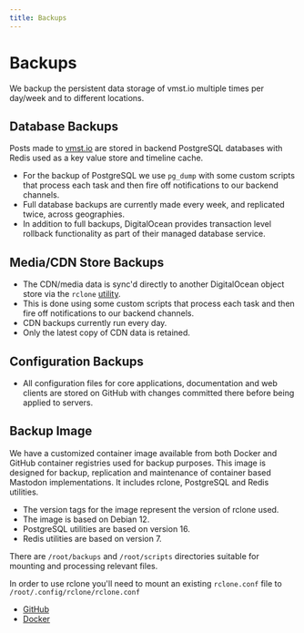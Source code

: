 ```yaml
---
title: Backups
---
```


# Backups

We backup the persistent data storage of vmst.io multiple times per day/week and to different locations.

## Database Backups

Posts made to [vmst.io](https://vmst.io) are stored in backend PostgreSQL databases with Redis used as a key value store and timeline cache.

- For the backup of PostgreSQL we use `pg_dump` with some custom scripts that process each task and then fire off notifications to our backend channels.
- Full database backups are currently made every week, and replicated twice, across geographies.
- In addition to full backups, DigitalOcean provides transaction level rollback functionality as part of their managed database service.

## Media/CDN Store Backups

- The CDN/media data is sync'd directly to another DigitalOcean object store via the `rclone` [utility](https://rclone.org).
- This is done using some custom scripts that process each task and then fire off notifications to our backend channels.
- CDN backups currently run every day.
- Only the latest copy of CDN data is retained.

## Configuration Backups

- All configuration files for core applications, documentation and web clients are stored on GitHub with changes committed there before being applied to servers.

## Backup Image

We have a customized container image available from both Docker and GitHub container registries used for backup purposes.
This image is designed for backup, replication and maintenance of container based Mastodon implementations.
It includes rclone, PostgreSQL and Redis utilities.

- The version tags for the image represent the version of rclone used.
- The image is based on Debian 12.
- PostgreSQL utilities are based on version 16.
- Redis utilities are based on version 7.

There are `/root/backups` and `/root/scripts` directories suitable for mounting and processing relevant files.

In order to use rclone you'll need to mount an existing `rclone.conf` file to `/root/.config/rclone/rclone.conf`

- [GitHub](https://github.com/users/vmstan/packages/container/package/rclone)
- [Docker](https://hub.docker.com/r/vmstan/rclone)